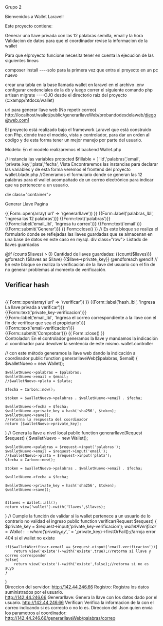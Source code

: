  Grupo 2
 
Bienvenidos a Wallet Laravel!

Este proyecto contiene:

Generar una llave privada con las 12 palabras semilla, email y la hora Validacion de datos para que el coordinador revise la informacion de la wallet

Para que elproyecto funcione necesita tener en cuenta la ejecucion de las siguientes lineas

composer install ----solo para la primera vez que entra al proyecto en un pc nuevo

crear una tabla en la base llamada wallet en laravel en el archivo .env configurar credenciales de la db y luego correr el siguiente comando php artisan migrate ----OJO desde el directorio raiz del proyecto (c:xampp/htdocs/wallet)

url para generar llave web (No repetir correo) http://localhost/wallet/public/generarllaveWeb/probandodesdelaweb/diego@web.com1

El proyecto está realizado bajo el framework Laravel que está construido con Php, donde trae el modelo, vista y controlador, para dar un orden al código y de esta forma tener un mejor manejo por parte del usuario.

Modelo: En el modelo realizaremos el backend Wallet.php

// instancia las variables protected $fillable = [ 'id','palabras','email', 'private_key','plata','fecha', Vista Encontraremos las instancias para declarar las variables y de esta forma veremos el frontend del proyecto wallet.blade.php //Generamos el formulario donde se generan las 12 palabras para el wallet acompañado de un correo electrónico para indicar que va pertenecer a un usuario.

div class="container">

Generar Llave Pagina

{{ Form::open(array('url' => '/generarllave')) }} {{Form::label('palabras_lbl', 'Ingresa las 12 palabras')}}
{{Form::text('palabras')}}
{{Form::label('email_lbl', 'Ingresa tu correo')}}
{{Form::text('email')}}
{{Form::submit('Generar')}} {{ Form::close() }} // Es este bloque se realiza el formulario donde se reflejadas las llaves guardadas que se almacenan en una base de datos en este caso en mysql. div class="row">
Listado de llaves guardadas

@if (count($llaves) > 0) Cantidad de llaves guardadas: {{count($llaves)}}
@foreach ($llaves as $llave) {{$llave->private_key}}
@endforeach @endif
// En este bloque se realiza la verificación de la llave del usuario con el fin de no generar problemas al momento 
de verificación.

<div class="row">
    <div>
        <h2>Verificar hash</h2>
        <br>
        {{ Form::open(array('url' => '/verificar')) }}
            {{Form::label('hash_lbl', 'Ingresa La llave privada a verificar')}}
            <br>
            {{Form::text('private_key-verificacion')}}
            <br>
            {{Form::label('email_lbl', 'Ingresa el correo correspondiente a la llave con el fin de verificar que sea el propietario')}}
            <br>
            {{Form::text('email-verificacion')}}
            <br>
            {{Form::submit('Comprobar')}}
        {{ Form::close() }}
    </div>
Controlador:
En el controlador generamos la llave y mandamos la indicación al coordinador para devolver la sentencia de este mismo. wallet.controller

// con este método generamos la llave web dando la indicación a coordinador public function generarllaveWeb($palabras, $email) { $walletNuevo = new Wallet();

    $walletNuevo->palabras = $palabras;
    $walletNuevo->email = $email;
    //$walletNuevo->plata = $plata;
    
    $fecha = Carbon::now();

    $token = $walletNuevo->palabras . $walletNuevo->email . $fecha;

    $walletNuevo->fecha = $fecha;
    $walletNuevo->private_key = hash('sha256', $token);
    $walletNuevo->save();
    //retorna la respuesta del coordinador
    return [$walletNuevo->private_key];

}
// Genera la llave a nivel local public function generarllave(Request $request) { $walletNuevo = new Wallet();

    $walletNuevo->palabras = $request->input('palabras');
    $walletNuevo->email = $request->input('email');
    //$walletNuevo->plata = $request->input('plata');
    $fecha = Carbon::now();

    $token = $walletNuevo->palabras . $walletNuevo->email . $fecha;

    $walletNuevo->fecha = $fecha;

    $walletNuevo->private_key = hash('sha256', $token);
    $walletNuevo->save();


    $llaves = Wallet::all();
    return view('wallet')->with('llaves',$llaves);

}
// Cumple la función de validar si la wallet pertenece a un usuario de lo contrario no validad el ingreso public function verificar(Request $request) { $private_key = $request->input('private_key-verificacion'); $walletAVerificar = Wallet::where('private_key','=',$private_key)->firstOrFail();//arroja error 404 si el wallet no existe

    if($walletAVerificar->email == $request->input('email-verificacion')){
        return view('existe')->with('existe',true);//retorna si llave y correo corresponden
    }else{
        return view('existe')->with('existe',false);//retorna si no es suyo
    }
}   
Direccion del servidor:
http://142.44.246.66 Registro: Registra los datos suministrados por el usuario.   
http://142.44.246.66 Generarllave: Genera la llave con los datos dado por el usuario.
http://142.44.246.66 Verificar: Verifica la informacion de la con el correo indicando si es correcto o no lo es.
Direccion del Json quien envia los parametros al coordinador:
http://142.44.246.66/generarllaveWeb/palabras/correo

